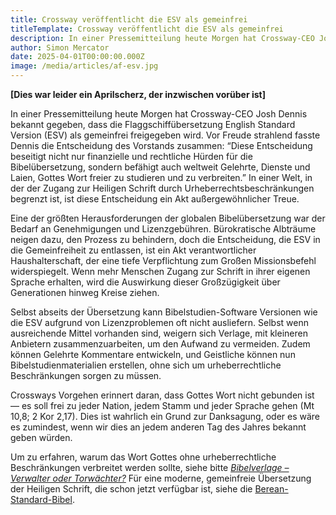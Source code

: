 ```yaml
---
title: Crossway veröffentlicht die ESV als gemeinfrei
titleTemplate: Crossway veröffentlicht die ESV als gemeinfrei
description: In einer Pressemitteilung heute Morgen hat Crossway-CEO Josh Dennis bekannt gegeben, dass die Flaggschiffübersetzung English Standard Version (ESV) als gemeinfrei freigegeben wird.
author: Simon Mercator
date: 2025-04-01T00:00:00.000Z
image: /media/articles/af-esv.jpg
---
```


__[Dies war leider ein Aprilscherz, der inzwischen vorüber ist]__

In einer Pressemitteilung heute Morgen hat Crossway-CEO Josh Dennis bekannt gegeben, dass die Flaggschiffübersetzung English Standard Version (ESV) als gemeinfrei freigegeben wird. Vor Freude strahlend fasste Dennis die Entscheidung des Vorstands zusammen: “Diese Entscheidung beseitigt nicht nur finanzielle und rechtliche Hürden für die Bibelübersetzung, sondern befähigt auch weltweit Gelehrte, Dienste und Laien, Gottes Wort freier zu studieren und zu verbreiten.” In einer Welt, in der der Zugang zur Heiligen Schrift durch Urheberrechtsbeschränkungen begrenzt ist, ist diese Entscheidung ein Akt außergewöhnlicher Treue.

Eine der größten Herausforderungen der globalen Bibelübersetzung war der Bedarf an Genehmigungen und Lizenzgebühren. Bürokratische Albträume neigen dazu, den Prozess zu behindern, doch die Entscheidung, die ESV in die Gemeinfreiheit zu entlassen, ist ein Akt verantwortlicher Haushalterschaft, der eine tiefe Verpflichtung zum Großen Missionsbefehl widerspiegelt. Wenn mehr Menschen Zugang zur Schrift in ihrer eigenen Sprache erhalten, wird die Auswirkung dieser Großzügigkeit über Generationen hinweg Kreise ziehen.

Selbst abseits der Übersetzung kann Bibelstudien-Software Versionen wie die ESV aufgrund von Lizenzproblemen oft nicht ausliefern. Selbst wenn ausreichende Mittel vorhanden sind, weigern sich Verlage, mit kleineren Anbietern zusammenzuarbeiten, um den Aufwand zu vermeiden. Zudem können Gelehrte Kommentare entwickeln, und Geistliche können nun Bibelstudienmaterialien erstellen, ohne sich um urheberrechtliche Beschränkungen sorgen zu müssen.

Crossways Vorgehen erinnert daran, dass Gottes Wort nicht gebunden ist — es soll frei zu jeder Nation, jedem Stamm und jeder Sprache gehen (Mt 10,8; 2 Kor 2,17). Dies ist wahrlich ein Grund zur Danksagung, oder es wäre es zumindest, wenn wir dies an jedem anderen Tag des Jahres bekannt geben würden.

Um zu erfahren, warum das Wort Gottes ohne urheberrechtliche Beschränkungen verbreitet werden sollte, siehe bitte _[Bibelverlage – Verwalter oder Torwächter?](https://sellingjesus.org/articles/bible-publishers)_ Für eine moderne, gemeinfreie Übersetzung der Heiligen Schrift, die schon jetzt verfügbar ist, siehe die [Berean-Standard-Bibel](https://bsb.freely.giving/).
